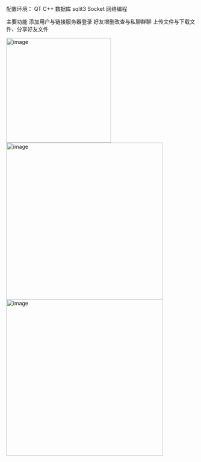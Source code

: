 配置环境：
QT
C++
数据库 sqlit3
Socket
网络编程

主要功能
添加用户与链接服务器登录
好友增删改查与私聊群聊
上传文件与下载文件、分享好友文件




<img width="278" alt="image" src="https://github.com/user-attachments/assets/e1c12466-f98c-4640-94e8-ea7935da477c" />
 <br> 
<img width="416" alt="image" src="https://github.com/user-attachments/assets/e816c608-7b8c-4363-87a4-ea349aeca086" />

 <br> 
<img width="416" alt="image" src="https://github.com/user-attachments/assets/63c3bc49-ac7d-4bf2-9baf-2158b0719504" />

